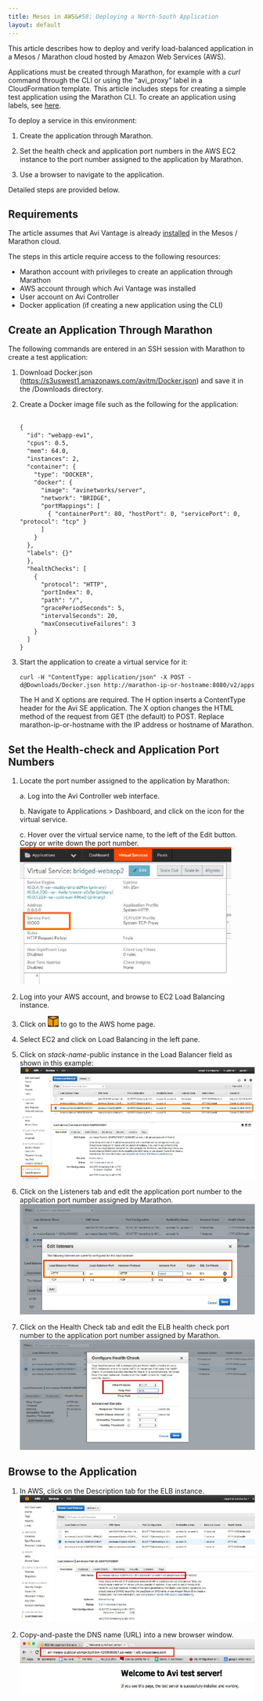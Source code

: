 ```yaml
---
title: Mesos in AWS&#58; Deploying a North-South Application
layout: default
---
```

This article describes how to deploy and verify load-balanced application in a Mesos / Marathon cloud hosted by Amazon Web Services (AWS).

Applications must be created through Marathon, for example with a *curl* command through the CLI or using the "avi_proxy" label in a CloudFormation template. This article includes steps for creating a simple test application using the Marathon CLI. To create an application using labels, see <a href="/2016/02/12/creating-applications-in-mesos-with-marathon-labels/">here</a>.

To deploy a service in this environment:
<ol> 
 <li> <p>Create the application through Marathon.</p> </li> 
 <li> <p>Set the health check and application port numbers in the AWS EC2 instance to the port number assigned to the application by Marathon.</p> </li> 
 <li> <p>Use a browser to navigate to the application.</p> </li> 
</ol> 

Detailed steps are provided below.

## Requirements

The article assumes that Avi Vantage is already <a href="/docs/16.2.2/installation-guides/installing-mesos-aws-using-the-vantage-cloudformation-template/">installed</a> in the Mesos / Marathon cloud.

The steps in this article require access to the following resources:

* Marathon account with privileges to create an application through Marathon 
* AWS account through which Avi Vantage was installed 
* User account on Avi Controller 
* Docker application (if creating a new application using the CLI)  

## Create an Application Through Marathon

The following commands are entered in an SSH session with Marathon to create a test application:
<ol> 
 <li> <p>Download Docker.json (<a href="https://s3uswest1.amazonaws.com/avitm/Docker.json">https://s3uswest1.amazonaws.com/avitm/Docker.json</a>) and save it in the /Downloads directory.</p> </li> 
 <li> <p>Create a Docker image file such as the following for the application:</p> <pre crayon="false" class="command-line language-bash" data-user="aviuser" data-host="avihost" data-output="1-100" white-space="pre"><code>
{
  "id": "webapp-ew1",
  "cpus": 0.5,
  "mem": 64.0,
  "instances": 2,
  "container": {
    "type": "DOCKER",
    "docker": {
      "image": "avinetworks/server",
      "network": "BRIDGE",
      "portMappings": [
        { "containerPort": 80, "hostPort": 0, "servicePort": 0, "protocol": "tcp" }
      ]
    }
  },
  "labels": {}"
  },
  "healthChecks": [
    {
      "protocol": "HTTP",
      "portIndex": 0,
      "path": "/",
      "gracePeriodSeconds": 5,
      "intervalSeconds": 20,
      "maxConsecutiveFailures": 3
    }
  ]
}
</code></pre> </li> 
 <li> Start the application to create a virtual service for it: <pre crayon="false" class="command-line language-bash" data-user="aviuser" data-host="avihost"><code>curl -H "Content­Type: application/json" -X POST -d@Downloads/Docker.json http://marathon-ip-or-hostname:8080/v2/apps</code></pre> <p> The H and X options are required. The H option inserts a Content­Type header for the Avi SE application. The X option changes the HTML method of the request from GET (the default) to POST. Replace marathon-ip-or-hostname with the IP address or hostname of Marathon. </p></li> 
</ol> 

## Set the Health-check and Application Port Numbers

<ol> 
 <li> <p>Locate the port number assigned to the application by Marathon:</p> <p>a. Log into the Avi Controller web interface.</p> <p>b. Navigate to Applications &gt; Dashboard, and click on the icon for the virtual service.</p> <p>c. Hover over the virtual service name, to the left of the Edit button. Copy or write down the port number. <a href="img/aws-mesos-vscreate0.jpg"><img src="img/aws-mesos-vscreate0.jpg" alt="aws-mesos-vscreate0" width="432" height="279" class="alignnone size-full wp-image-4613"></a></p> </li> 
 <li> <p>Log into your AWS account, and browse to EC2 Load Balancing instance.</p> </li> 
 <li> <p>Click on <span style="display:inline-block"><img src="img/aws-home-icon.jpg" alt="edit-icon" width="22" height="22" class="alignnone size-full wp-image-3558"></span> to go to the AWS home page.</p> </li> 
 <li> <p>Select EC2 and click on Load Balancing in the left pane.</p> </li> 
 <li> <p>Click on <em>stack-name</em>-public instance in the Load Balancer field as shown in this example: <a href="img/aws-mesos-vscreate.jpg"><img src="img/aws-mesos-vscreate.jpg" alt="aws-mesos-vscreate" width="528" height="228" class="alignnone size-full wp-image-4614"></a></p> </li> 
 <li> <p>Click on the Listeners tab and edit the application port number to the application port number assigned by Marathon. <a href="img/aws-mesos-vscreate2.jpg"><img src="img/aws-mesos-vscreate2.jpg" alt="aws-mesos-vscreate2" width="528" height="225" class="alignnone size-full wp-image-4616"></a></p> </li> 
 <li> <p>Click on the Health Check tab and edit the ELB health check port number to the application port number assigned by Marathon. <a href="img/aws-mesos-vscreate3.jpg"><img src="img/aws-mesos-vscreate3.jpg" alt="aws-mesos-vscreate3" width="528" height="225" class="alignnone size-full wp-image-4615"></a></p> </li> 
</ol> 

## Browse to the Application

<ol> 
 <li> <p>In AWS, click on the Description tab for the ELB instance. <a href="img/aws-mesos-vscreate4.jpg"><img src="img/aws-mesos-vscreate4.jpg" alt="aws-mesos-vscreate4" width="528" height="259" class="alignnone size-full wp-image-4617"></a></p> </li> 
 <li> <p>Copy-and-paste the DNS name (URL) into a new browser window. <a href="img/aws-mesos-vscreate5.jpg"><img src="img/aws-mesos-vscreate5.jpg" alt="aws-mesos-vscreate5" width="528" height="114" class="alignnone size-full wp-image-4618"></a></p> </li> 
</ol> 